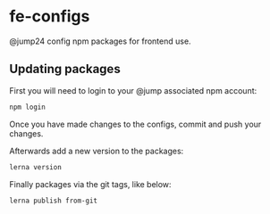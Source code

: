# fe-configs
@jump24 config npm packages for frontend use.

## Updating packages
First you will need to login to your @jump associated npm account:
```bash
npm login
```

Once you have made changes to the configs, commit and push your changes.

Afterwards add a new version to the packages:
```bash
lerna version
```

Finally packages via the git tags, like below:
```bash
lerna publish from-git
```
